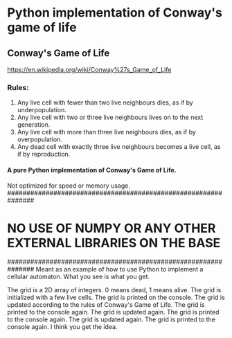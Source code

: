 # Python implementation of Conway's game of life

## Conway's Game of Life
https://en.wikipedia.org/wiki/Conway%27s_Game_of_Life

### Rules:
1. Any live cell with fewer than two live neighbours dies, as if by underpopulation.
2. Any live cell with two or three live neighbours lives on to the next generation.
3. Any live cell with more than three live neighbours dies, as if by overpopulation.
4. Any dead cell with exactly three live neighbours becomes a live cell, as if by reproduction.

#### A pure Python implementation of Conway's Game of Life.
Not optimized for speed or memory usage.
###############################################################
# NO USE OF NUMPY OR ANY OTHER EXTERNAL LIBRARIES ON THE BASE # 
###############################################################
Meant as an example of how to use Python to implement a cellular automaton.
What you see is what you get.

The grid is a 2D array of integers. 0 means dead, 1 means alive.
The grid is initialized with a few live cells.
The grid is printed on the console.
The grid is updated according to the rules of Conway's Game of Life.
The grid is printed to the console again.
The grid is updated again.
The grid is printed to the console again.
The grid is updated again.
The grid is printed to the console again.
I think you get the idea.
